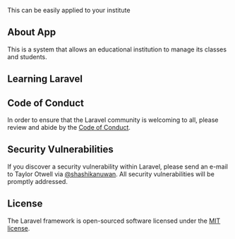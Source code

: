 This can be easily applied to your institute

## About App
This is a system that allows an educational institution to manage its classes and students.

## Learning Laravel


## Code of Conduct

In order to ensure that the Laravel community is welcoming to all, please review and abide by the [Code of Conduct](https://laravel.com/docs/contributions#code-of-conduct).

## Security Vulnerabilities

If you discover a security vulnerability within Laravel, please send an e-mail to Taylor Otwell via [@shashikanuwan](@shashikanuwan). All security vulnerabilities will be promptly addressed.

## License

The Laravel framework is open-sourced software licensed under the [MIT license](https://opensource.org/licenses/MIT).
